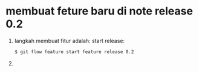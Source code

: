 # membuat feture baru di note release 0.2

1. langkah membuat fitur adalah:
    start release:
    ```sh
    $ git flow feature start feature release 0.2
    ```
2. 

